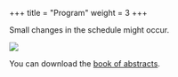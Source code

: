 +++
title = "Program"
weight = 3
+++

Small changes in the schedule might occur.

![](Program_with_speakers_v4.png)

You can download the [book of abstracts](NMQC_Abstract_v3.pdf).

